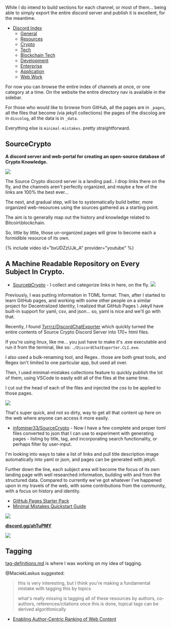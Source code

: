 
While I do intend to build sections for each channel, or most of them... being able to simply export the entire discord server and publish it is excellent, for the meantime.

* [Discord Index](https://SourceCrypto.pub/discolog/)
  * [General](https://SourceCrypto.pub/discolog/general/)
  * [Resources](https://SourceCrypto.pub/discolog/resources/)
  * [Crypto](https://SourceCrypto.pub/discolog/crypto/)
  * [Tech](https://SourceCrypto.pub/discolog/tech/)
  * [Blockchain Tech](https://SourceCrypto.pub/discolog/blockchain-tech/)
  * [Development](https://SourceCrypto.pub/discolog/development/)
  * [Enterprise](https://SourceCrypto.pub/discolog/enterprise/)
  * [Application](https://SourceCrypto.pub/discolog/application/)
  * [Web Work](https://SourceCrypto.pub/discolog/web-work/)

For now you can browse the entire index of channels at once, or one category at a time. On the website the entire directory nav is available in the sidebar.

For those who would like to browse from GitHub, all the pages are in `_pages`, all the files that become (via jekyll collections) the pages of the discolog are in `discolog`, all the data is in `_data`.  

Everything else is `minimal-mistakes`. pretty straightforward.

## SourceCrypto

**A discord server and web-portal for creating an open-source database of Crypto Knowledge.**

![](https://SourceCrypto.pub/images/source-crypto-gh-og.png)

The Source Crypto discord server is a landing pad.. I drop links there on the fly, and the channels aren't perfectly organized, and maybe a few of the links are 100% the best ever... 

The next, and gradual step, will be to systematically build better, more organized web-resources using the sources gathered as a starting point.

The aim is to generally map out the history and knowledge related to Bitcoin\blockchain.

So, little by little, those un-organized pages will grow to become each a formidible resource of its own.

{% include video id="bxUDZzUJk_A" provider="youtube" %}

## A Machine Readable Repository on Every Subject In Crypto.


* [Source⧉Crypto](https://discord.gg/ahTuPMY) - I collect and categorize links in here, on the fly.
![](https://i.imgur.com/hLOk7yL.png)

Previously, I was putting information in TOML format. Then, after I started to learn GitHub pages, and working with some other people on a similar project for Decentralized Identity, I realized that GitHub Pages \ Jekyll have built-in support for yaml, csv, and json... so, yaml is nice and we'll go with that. 

Recently, I found [Tyrrrz/DiscordChatExporter](https://github.com/Tyrrrz/DiscordChatExporter/) which quickly turned the entire contents of Source Crypto Discord Server into 170+ html files. 

If you're using linux, like me... you just have to make it's .exe executable and run it from the terminal, like so: `./DiscordChatExporter.CLI.exe`.

I also used a bulk-renaming tool, and Regex.. those are both great tools, and Regex isn't limited to one particular app, but used all over.

Then, I used minimal-mistakes collections feature to quickly publish the lot of them, using VSCode to easily edit all of the files at the same time. 

I cut out the head of each of the files and injected the css to be applied to those pages.

[![](https://imgur.com/zLF17fAl.png)](https://imgur.com/zLF17fA.png)

That's super quick, and not so dirty, way to get all that content up here on the web where anyone can access it more easily.


* [infominer33/SourceCrypto](https://github.com/infominer33/SourceCrypto) -  Now I have a few complete and proper toml files converted to json that I can use to experiment with generating pages - listing by title, tag, and incorporating search functionality, or perhaps filter by user-input.

I'm looking into ways to take a list of links and pull title description image automatically into yaml or json, and pages can be generated with jekyll.

Further down the line, each subject area will become the focus of its own landing page with well researched information, building with and from the structured data. Compared to currently we've got whatever I've happened upon in my travels of the web, with some contributions from the community, with a focus on history and identity. 

* [GitHub Pages Starter Pack](https://infominer.id/web-work/gh-pages-starter-pack/)
* [Minimal Mistakes Quickstart Guide](https://mmistakes.github.io/minimal-mistakes/docs/quick-start-guide/)


![](https://i.imgur.com/pYydLx7.png)

<b><a href="https://discord.gg/ahTuPMY" target="_blank">discord.gg/ahTuPMY</a></b>


![](https://SourceCrypto.pub/images/interlinked.png)

## Tagging

[tag-definitions.md](/tag-definitions/) is where I was working on my idea of tagging.

@MaciekLaskus suggested:
>this is very interesting, but I think you're making a fundamental mistake with tagging this by topics
>
>what's really missing is tagging all of these resources by authors, co-authors, references/citations once this is done, topical tags can be derived algorithmically
* [Enabling Author-Centric Ranking of Web Content](http://citeseerx.ist.psu.edu/viewdoc/download?doi=10.1.1.397.8960&rep=rep1&type=pdf)
